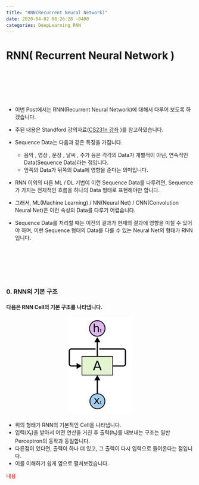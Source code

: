 ```yaml
---
title: "RNN(Recurrent Neural Network)"
date: 2020-04-02 08:26:28 -0400
categories: DeepLearning RNN
---
```


# RNN( Recurrent Neural Network )
<br>
<br>
<br>
<br>
<br>   

* 이번 Post에서는 RNN(Recurrent Neural Network)에 대해서 다루어 보도록 하겠습니다.
* 주된 내용은 Standford 강의자료([CS231n 강좌](http://cs231n.stanford.edu/syllabus.html) )를 참고하였습니다.
* Sequence Data는 다음과 같은 특징을 가집니다.
     - 음악 , 영상 , 문장 , 날씨 , 주가 등은 각각의 Data가 개별적이 아닌, 연속적인 Data(Sequence Data)라는 점입니다.
     - 앞쪽의 Data가 뒤쪽의 Data에 영향을 준다는 의미입니다.  
     
     
* RNN 이외의 다른 ML / DL 기법이 이런 Sequence Data를 다루려면, Sequence가 가지는 전체적인 흐름을 하나의 Data 형태로 표현해야만 합니다.  

* 그래서, ML(Machine Learning) / NN(Neural Net) / CNN(Convolution Neural Net)은 이런 속성의 Data를 다루기 어렵습니다.
* Sequence Data를 처리할 때는 이전의 결과가 현재의 결과에 영향을 미칠 수 있어야 하며, 이런 Sequence 형태의 Data를 다룰 수 있는 Neural Net의 형태가 RNN입니다.

<br>
<br>
<br>
<br>
<br>


### 0. RNN의 기본 구조   

   

#### 다음은 RNN Cell의 기본 구조를 나타냅니다.   

<p align="center">
  <img src="/assets/RNN_Doc_Img/pic_00.png">
</p>
   

* 위의 형태가 RNN의 기본적인 Cell을 나타냅니다.
* 입력(X<sub>t</sub>)을 받아서 어떤 연산을 거친 후 출력(h<sub>t</sub>)를 내보내는 구조는 일반 Perceptron의 동작과 동일합니다.
* 다른점이 있다면, 출력이 하나 더 있고, 그 출력이 다시 입력으로 들어온다는 점입니다.
* 이를 이해하기 쉽게 옆으로 펼쳐보겠습니다.


<span style="color:red">내용</span>
